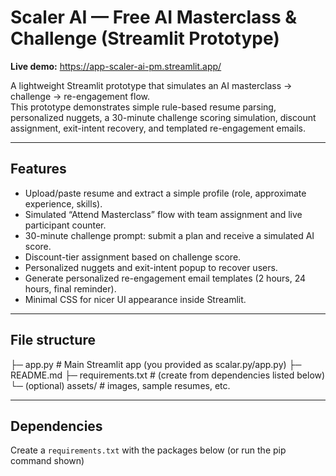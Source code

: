 # Scaler AI — Free AI Masterclass & Challenge (Streamlit Prototype)

**Live demo:** https://app-scaler-ai-pm.streamlit.app/

A lightweight Streamlit prototype that simulates an AI masterclass → challenge → re-engagement flow.  
This prototype demonstrates simple rule-based resume parsing, personalized nuggets, a 30-minute challenge scoring simulation, discount assignment, exit-intent recovery, and templated re-engagement emails.

---

## Features

- Upload/paste resume and extract a simple profile (role, approximate experience, skills).
- Simulated “Attend Masterclass” flow with team assignment and live participant counter.
- 30-minute challenge prompt: submit a plan and receive a simulated AI score.
- Discount-tier assignment based on challenge score.
- Personalized nuggets and exit-intent popup to recover users.
- Generate personalized re-engagement email templates (2 hours, 24 hours, final reminder).
- Minimal CSS for nicer UI appearance inside Streamlit.

---

## File structure
├─ app.py # Main Streamlit app (you provided as scalar.py/app.py)
├─ README.md
├─ requirements.txt # (create from dependencies listed below)
└─ (optional) assets/ # images, sample resumes, etc.


---

## Dependencies

Create a `requirements.txt` with the packages below (or run the pip command shown)


